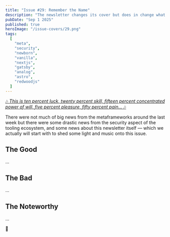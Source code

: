 ```yaml
---
title: "Issue #29: Remember the Name"
description: "The newsletter changes its cover but does in change what's inside? Let's find out!"
pubDate: "Sep 1 2025"
published: true
heroImage: "/issue-covers/29.png"
tags:
  [
    "meta",
    "security",
    "newborn",
    "vanilla",
    "nextjs",
    "gatsby",
    "analog",
    "astro",
    "redwoodjs"
  ]
---
```


[🎶 _This is ten percent luck, twenty percent skill, fifteen percent concentrated power of will, five percent pleasure, fifty percent pain..._ 🎶](https://www.youtube.com/watch?v=VDvr08sCPOc&list=PLYRq_7Yox1jDETeL_YgKUc8DXduCV9jA2&index=29)

There were not much of big news from the metaframeworks around the last week but there were some drastic news from the security aspect of the tooling ecosystem, and some news about this newsletter itself — which we actually will start with to shed some light and music onto this issue.

## The Good

...

## The Bad

...

## The Noteworthy

...

👋
